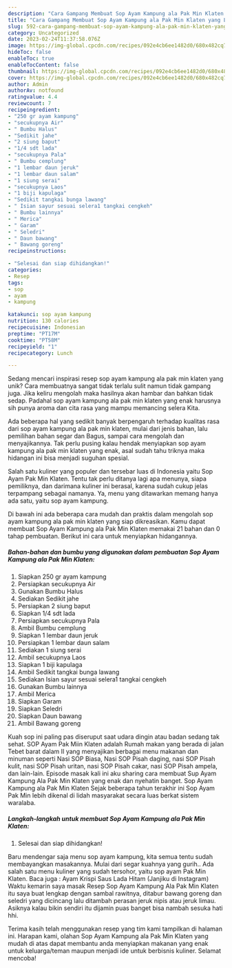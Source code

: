 ```yaml
---
description: "Cara Gampang Membuat Sop Ayam Kampung ala Pak Min Klaten yang Lezat"
title: "Cara Gampang Membuat Sop Ayam Kampung ala Pak Min Klaten yang Lezat"
slug: 592-cara-gampang-membuat-sop-ayam-kampung-ala-pak-min-klaten-yang-lezat
category: Uncategorized
date: 2023-02-24T11:37:58.076Z
image: https://img-global.cpcdn.com/recipes/092e4cb6ee1482d0/680x482cq70/sop-ayam-kampung-ala-pak-min-klaten-foto-resep-utama.jpg
hideToc: false
enableToc: true
enableTocContent: false
thumbnail: https://img-global.cpcdn.com/recipes/092e4cb6ee1482d0/680x482cq70/sop-ayam-kampung-ala-pak-min-klaten-foto-resep-utama.jpg
cover: https://img-global.cpcdn.com/recipes/092e4cb6ee1482d0/680x482cq70/sop-ayam-kampung-ala-pak-min-klaten-foto-resep-utama.jpg
author: Admin
authorAv: notfound
ratingvalue: 4.4
reviewcount: 7
recipeingredient:
- "250 gr ayam kampung"
- "secukupnya Air"
- " Bumbu Halus"
- "Sedikit jahe"
- "2 siung baput"
- "1/4 sdt lada"
- "secukupnya Pala"
- " Bumbu cemplung"
- "1 lembar daun jeruk"
- "1 lembar daun salam"
- "1 siung serai"
- "secukupnya Laos"
- "1 biji kapulaga"
- "Sedikit tangkai bunga lawang"
- " Isian sayur sesuai selera1 tangkai cengkeh"
- " Bumbu lainnya"
- " Merica"
- " Garam"
- " Seledri"
- " Daun bawang"
- " Bawang goreng"
recipeinstructions:

- "Selesai dan siap dihidangkan!"
categories:
- Resep
tags:
- sop
- ayam
- kampung

katakunci: sop ayam kampung 
nutrition: 130 calories
recipecuisine: Indonesian
preptime: "PT17M"
cooktime: "PT58M"
recipeyield: "1"
recipecategory: Lunch

---
```





Sedang mencari inspirasi resep sop ayam kampung ala pak min klaten yang unik? Cara membuatnya sangat tidak terlalu sulit namun tidak gampang juga. Jika keliru mengolah maka hasilnya akan hambar dan bahkan tidak sedap. Padahal sop ayam kampung ala pak min klaten yang enak harusnya sih punya aroma dan cita rasa yang mampu memancing selera Kita.





Ada beberapa hal yang sedikit banyak berpengaruh terhadap kualitas rasa dari sop ayam kampung ala pak min klaten, mulai dari jenis bahan, lalu pemilihan bahan segar dan Bagus, sampai cara mengolah dan menyajikannya. Tak perlu pusing kalau hendak menyiapkan sop ayam kampung ala pak min klaten yang enak,      asal sudah tahu triknya maka hidangan ini bisa menjadi suguhan spesial.














Salah satu kuliner yang populer dan tersebar luas di Indonesia yaitu Sop Ayam Pak Min Klaten. Tentu tak perlu ditanya lagi apa menunya, siapa pemiliknya, dan darimana kuliner ini berasal, karena sudah cukup jelas terpampang sebagai namanya. Ya, menu yang ditawarkan memang hanya ada satu, yaitu sop ayam kampung.






Di bawah ini ada beberapa cara mudah dan praktis dalam mengolah sop ayam kampung ala pak min klaten yang siap dikreasikan. Kamu dapat membuat Sop Ayam Kampung ala Pak Min Klaten memakai 21 bahan dan 0 tahap pembuatan. Berikut ini cara untuk menyiapkan hidangannya.

<!--inarticleads1-->

##### Bahan-bahan dan bumbu yang digunakan dalam pembuatan Sop Ayam Kampung ala Pak Min Klaten:

1. Siapkan 250 gr ayam kampung
1. Persiapkan secukupnya Air
1. Gunakan  Bumbu Halus
1. Sediakan Sedikit jahe
1. Persiapkan 2 siung baput
1. Siapkan 1/4 sdt lada
1. Persiapkan secukupnya Pala
1. Ambil  Bumbu cemplung
1. Siapkan 1 lembar daun jeruk
1. Persiapkan 1 lembar daun salam
1. Sediakan 1 siung serai
1. Ambil secukupnya Laos
1. Siapkan 1 biji kapulaga
1. Ambil Sedikit tangkai bunga lawang
1. Sediakan  Isian sayur sesuai selera1 tangkai cengkeh
1. Gunakan  Bumbu lainnya
1. Ambil  Merica
1. Siapkan  Garam
1. Siapkan  Seledri
1. Siapkan  Daun bawang
1. Ambil  Bawang goreng


Kuah sop ini paling pas diseruput saat udara dingin atau badan sedang tak sehat. SOP Ayam Pak Miin Klaten adalah Rumah makan yang berada di jalan Tebet barat dalam II yang menyajikan berbagai menu makanan dan minuman seperti Nasi SOP Biasa, Nasi SOP Pisah daging, nasi SOP Pisah kulit, nasi SOP Pisah uritan, nasi SOP Pisah cakar, nasi SOP Pisah ampela, dan lain-lain. Episode masak kali ini aku sharing cara membuat Sup Ayam Kampung Ala Pak Min Klaten yang enak dan nyehatin banget. Sop Ayam Kampung ala Pak Min Klaten Sejak beberapa tahun terakhir ini Sop Ayam Pak Min lebih dikenal di lidah masyarakat secara luas berkat sistem waralaba. 

<!--inarticleads2-->

##### Langkah-langkah untuk membuat Sop Ayam Kampung ala Pak Min Klaten:


1. Selesai dan siap dihidangkan!

Baru mendengar saja menu sop ayam kampung, kita semua tentu sudah membayangkan masakannya. Mulai dari segar kuahnya yang gurih.. Ada salah satu menu kuliner yang sudah tersohor, yaitu sop ayam Pak Min Klaten. Baca juga : Ayam Krispi Saus Lada Hitam (Janjiku di Instagram) Waktu kemarin saya masak Resep Sop Ayam Kampung Ala Pak Min Klaten itu saya buat lengkap dengan sambal rawitnya, ditabur bawang goreng dan seledri yang dicincang lalu ditambah perasan jeruk nipis atau jeruk limau. Asiknya kalau bikin sendiri itu dijamin puas banget bisa nambah sesuka hati hhi. 

Terima kasih telah menggunakan resep yang tim kami tampilkan di halaman ini. Harapan kami, olahan Sop Ayam Kampung ala Pak Min Klaten yang mudah di atas dapat membantu anda menyiapkan makanan yang enak untuk keluarga/teman maupun menjadi ide untuk berbisnis kuliner. Selamat mencoba!
